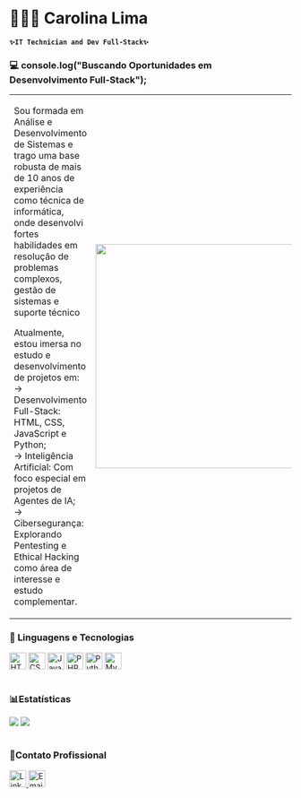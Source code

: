 # 👩🏻‍💻 Carolina Lima
**`✨IT Technician and Dev Full-Stack✨`**
<h3>💻 console.log("Buscando Oportunidades em Desenvolvimento Full-Stack");</h3>

<table>
  <tr>
    <td align="left">
      <p>Sou formada em Análise e Desenvolvimento de Sistemas e trago uma base robusta de mais de 10 anos de experiência como técnica de informática, onde desenvolvi fortes       
       habilidades em resolução de problemas complexos, gestão de sistemas e suporte técnico</p>
        <p>Atualmente, estou imersa no estudo e desenvolvimento de projetos em:<br>
        -> Desenvolvimento Full-Stack: HTML, CSS, JavaScript e Python; <br>
        -> Inteligência Artificial: Com foco especial em projetos de Agentes de IA;<br>
        -> Cibersegurança: Explorando Pentesting e Ethical Hacking como área de interesse e estudo complementar.</p>
    </td>
    <td align="right">
  <img src="https://i.pinimg.com/736x/af/70/8f/af708fadc4436b0d82df2334bd63ad17.jpg" alt="Lain" width="400"/>
    </td>
  </tr>
</table>

<div text-align="center">
<h3>🤖 Linguagens e Tecnologias</h3>
<img height="30" widht="40" alt="HTML" src="https://cdn.jsdelivr.net/gh/devicons/devicon@latest/icons/html5/html5-original.svg" />
<img height="30" widht="40" alt="CSS" src="https://cdn.jsdelivr.net/gh/devicons/devicon@latest/icons/css3/css3-original.svg" />
<img height="30" widht="40" alt="JavaScript" src="https://cdn.jsdelivr.net/gh/devicons/devicon@latest/icons/javascript/javascript-original.svg" />
<img height="30" widht="40" alt="PHP" src="https://cdn.jsdelivr.net/gh/devicons/devicon@latest/icons/php/php-original.svg" />
<img height="30" widht="40" alt="Python" src="https://cdn.jsdelivr.net/gh/devicons/devicon@latest/icons/python/python-original.svg" />
<img height="30" widht="40" alt="MySQL" src="https://cdn.jsdelivr.net/gh/devicons/devicon@latest/icons/mysql/mysql-original.svg" />        
</div>

#

<div>
<h3>📊Estatísticas</h3> 
<img height=“180cm" src="https://github-readme-stats.vercel.app/api?username=carauu&show_icons=true&theme-dracula&include_all_commits=true&count_private=true&theme=dracula">
<img height=“180cm" src="https://github-readme-stats.vercel.app/api/top-langs/?username=carauu&layout=compact&langs_count=16&theme=dracula">
</div>

#
<h3>📧Contato Profissional</h3>
<a href="https://www.linkedin.com/in/carolinarlima/">
  <img height="30" widht="40" src="https://cdn.jsdelivr.net/gh/devicons/devicon@latest/icons/linkedin/linkedin-original.svg" alt="LinkedIn">
</a>
<a href="carolinarlima@outlook.com">
  <img height="30" widht="40" src="https://upload.wikimedia.org/wikipedia/commons/7/76/Microsoft_Outlook_new_logo.svg" alt="Email">
</a>
          


